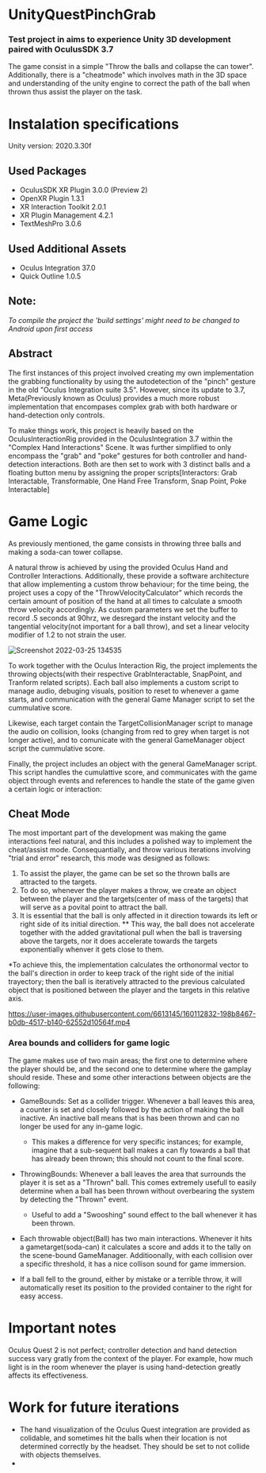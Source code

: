# UnityQuestPinchGrab
### Test project in aims to experience Unity 3D development paired with OculusSDK 3.7
The game consist in a simple "Throw the balls and collapse the can tower". Additionally, there is a "cheatmode" which involves math in the 3D space and understanding of the unity engine to correct the path of the ball when thrown thus assist the player on the task.

# Instalation specifications
Unity version: 2020.3.30f
## Used Packages
* OculusSDK XR Plugin 3.0.0 (Preview 2)
* OpenXR Plugin 1.3.1
* XR Interaction Toolkit 2.0.1
* XR Plugin Management 4.2.1
* TextMeshPro 3.0.6
## Used Additional Assets
* Oculus Integration 37.0
* Quick Outline 1.0.5

## Note:
*To compile the project the 'build settings' might need to be changed to Android upon first access*


## Abstract
The first instances of this project involved creating my own implementation the grabbing functionality by using the autodetection of the "pinch" gesture in the old "Oculus Integration suite 3.5". However, since its update to 3.7, Meta(Previously known as Oculus) provides a much more robust implementation that encompases complex grab with both hardware or hand-detection only controls.

To make things work, this project is heavily based on the OculusInteractionRig provided in the OculusIntegration 3.7 within the "Complex Hand Interactions" Scene. It was further simplified to only encompass the "grab" and "poke" gestures for both controller and hand-detection interactions. Both are then set to work with 3 distinct balls and a floating button menu by assigning the proper scripts[Interactors: Grab Interactable, Transformable, One Hand Free Transform, Snap Point, Poke Interactable]

# Game Logic
As previously mentioned, the game consists in throwing three balls and making a soda-can tower collapse.

A natural throw is achieved by using the provided Oculus Hand and Controller Interactions. Additionally, these provide a software architecture that allow implementing a custom throw behaviour; for the time being, the project uses a copy of the "ThrowVelocityCalculator" which records the certain amount of position of the hand at all times to calculate a smooth throw velocity accordingly. As custom parameters we set the buffer to record .5 seconds at 90hrz, we desregard the instant velocity and the tangential velocity(not important for a ball throw), and set a linear velocity modifier of 1.2 to not strain the user.

![Screenshot 2022-03-25 134535](https://user-images.githubusercontent.com/6613145/160115128-b792f1ef-c268-4e69-8f24-79f3f02d3f7d.jpg)

To work together with the Oculus Interaction Rig, the project implements the throwing objects(with their respective GrabInteractable, SnapPoint, and Tranform related scripts). Each ball also implements a custom script to manage audio, debuging visuals, position to reset to whenever a game starts, and communication with the general Game Manager script to set the cummulative score.

Likewise, each target contain the TargetCollisionManager script to manage the audio on collision, looks (changing from red to grey when target is not longer active), and to comunicate with the general GameManager object script the cummulative score.

Finally, the project includes an object with the general GameManager script. This script handles the cumulattive score, and communicates with the game object through events and references to handle the state of the game given a certain logic or interaction:

## Cheat Mode

The most important part of the development was making the game interactions feel natural, and this includes a polished way to implement the cheat/assist mode. Consequantially, and throw various iterations involving "trial and error" research, this mode was designed as follows:

1) To assist the player, the game can be set so the thrown balls are attracted to the targets.
2) To do so, whenever the player makes a throw, we create an object between the player and the targets(center of mass of the targets) that will serve as a povital point to attract the ball.
3) It is essential that the ball is only affected in it direction towards its left or right side of its initial direction.
** This way, the ball does not accelerate together with the added gravitational pull when the ball is traversing above the targets, nor it does accelerate towards the targets exponentially whenver it gets close to them.

*To achieve this, the implementation calculates the orthonormal vector to the ball's direction in order to keep track of the right side of the initial trayectory; then the ball is iteratively attracted to the previous calculated object that is positioned between the player and the targets in this relative axis.

https://user-images.githubusercontent.com/6613145/160112832-198b8467-b0db-4517-b140-62552d10564f.mp4





### Area bounds and colliders for game logic
The game makes use of two main areas; the first one to determine where the player should be, and the second one to determine where the gamplay should reside. These and some other interactions between objects are the following:

* GameBounds: Set as a collider trigger. Whenever a ball leaves this area, a counter is set and closely followed by the action of making the ball inactive. An inactive ball means that is has been thrown and can no longer be used for any in-game logic.
  
    * This makes a difference for very specific instances; for example, imagine that a sub-sequent ball makes a can fly towards a ball that has already been thrown; this should not count to the final score.

* ThrowingBounds: Whenever a ball leaves the area that surrounds the player it is set as a "Thrown" ball. This comes extremely usefull to easily determine when a ball has been thrown without overbearing the system by detecting the "Thrown" event.

  * Useful to add a "Swooshing" sound effect to the ball whenever it has been thrown.

* Each throwable object(Ball) has two main interactions. Whenever it hits a gametarget(soda-can) it calculates a score and adds it to the tally on the scene-bound GameManager. Additioonally, with each collision over a specific threshold, it has a nice collison sound for game immersion.

* If a ball fell to the ground, either by mistake or a terrible throw, it will automatically reset its position to the provided container to the right for easy access.

# Important notes
Oculus Quest 2 is not perfect; controller detection and hand detection success vary gratly from the context of the player. For example, how much light is in the room whenever the player is using hand-detection greatly affects its effectiveness.

# Work for future iterations

* The hand visualization of the Oculus Quest integration are provided as colidable, and sometimes hit the balls when their location is not determined correctly by the headset. They should be set to not collide with objects themselves.
* 
